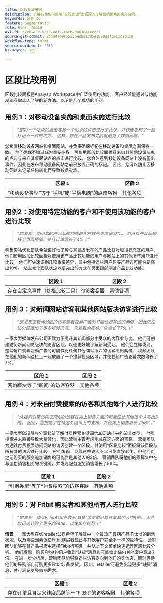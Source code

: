 ```yaml
---
title: 区段比较用例
description: 了解有关如何使用“区段比较”面板深入了解营销策略的实际用例。
keywords: 区段 IQ
feature: Segmentation
role: User, Admin
exl-id: d7c02e5c-5313-4e12-86cb-d483644ccbc7
source-git-commit: 24dd47e995523aedba1385ee8882af5e11c7b128
workflow-type: tm+mt
source-wordcount: '850'
ht-degree: 18%

---
```


# 区段比较用例

区段比较面板是Analysis Workspace中广泛使用的功能。 客户经常能通过该功能发现获取深入了解的新方法。以下是几个成功的用例。

## 用例 1：对移动设备实施和桌面实施进行比较

> *”您将一个站点的点击与另一个站点的点击进行了比较，并快速发现了一些标记不一致的地方。 这样，您在产品发布之前就避免了数据问题。&quot;*

您负责移动设备网站和桌面网站，并负责确保标记在移动设备和桌面之间保持一致。 为了确保不错过任何重要内容，可使用区段比较面板将来自其移动设备站点的点击与来自其桌面站点的点击进行比较。 您会注意到移动设备网站上没有签出事件，因此在发布移动设备网站之前已放置正确的标记。 因此，您可以防止因移动网站未记录任何转化而导致数据灾难。

| 区段 1 | 区段 2 |
|--- |--- |
| “移动设备类型”等于“手机”或“平板电脑”的点击容器 | 其他各项 |

## 用例2：对使用特定功能的客户和不使用该功能的客户进行比较

> *“您发现，使用您的产品比较功能的客户转化率高出10%。 您已将产品比较移至页面顶部，并且订单增长了4%！”*

零售网站优化团队希望更好地了解与其最近发布的产品比较功能进行交互的用户。 他们使用区段比较面板将使用该产品比较功能的用户与网站上的其他所有用户进行比较。 他们可快速识别几项重要差异，其中包括这些用户购买产品的可能性要高出10%。 站点优化团队决定以更突出的方式在页面顶部测试产品比较功能。

| 区段 1 | 区段 2 |
|--- |--- |
| 存在自定义事件（价格比较工具）的访客容器 | 其他各项 |

## 用例 3：对新闻网站访客和其他网站版块访客进行比较

> *“您发现您新闻分区的访客观看视频广告的可能性是其他的两倍，因此您在该分区添加了更多视频选项。 您观看的视频广告增长了7%！”*

一家大型媒体发布公司正致力于提升其新闻部分中受众的内容参与度。 他们可创建访问新闻网站版块的访客区段，以便更好地了解新闻受众。 他们会立即发现，这些用户观看视频广告的可能性比任何其他网站版块的访客高出两倍。 视频团队在他们的新闻边栏上一起放置了一个推荐视频区域，并使视频广告查看次数增长了7%。

| 区段 1 | 区段 2 |
|--- |--- |
| 网站版块等于“新闻”的访客容器 | 其他各项 |

## 用例 4：对来自付费搜索的访客和其他每个人进行比较

> *“从搜索引擎访问您网站的访客在向上销售方面的可能性比其他每个人高出3倍。 因此，您提高了在特定关键词上的支出，并使向上销售增长了56%。”*

一家大型B2B服务公司希望了解付费搜索关键词给其网站带来的流量类型。 付费搜索并未直接导致大量转化，因此营销主管考虑削减在这方面的预算。 营销团队为通过付费搜索访问网站的访客创建一个区段，并使用“区段比较”面板将该区段与所有其他访客进行比较。 他们发现，尽管这些访客不太可能直接转化，但他们对之前购买的服务追加销售的可能性是其他人的3倍。 营销团队将他们的预算集中在与追加销售相关的关键词，并发现服务追加销售增长了56%。

| 区段 1 | 区段 2 |
|--- |--- |
| “引用类型”等于“付费搜索”的访客容器 | 其他各项 |

## 用例 5：对 Fitbit 购买者和其他所有人进行比较

> *“您发现，购买Fitbit的用户收到‘缺货’消息的可能性是其他人的6倍。 因此您迅速订购了更多的Fitbit，以免库存耗尽！”*

**情景：**&#x200B;一家大型在线retailer公司希望了解其中一个最热门假期产品(Fitbit)的销售状况，以及哪些因素促使Fitbit购买者显出与其他客户完全不一样的独特性。 营销团队能够在其产品报表中选择Fitbit行项目，并从上下文菜单快速运行区段比较分析。 他们发现，购买Fitbit的用户收到“缺货”消息的可能性比任何其他客户高出6倍。 在进一步分析后，营销团队能够将这些访客定向到他们的实体店，同时等待他们的采购部门订购更多Fitbit以备发货。 因此，retailer可避免出现更多“缺货”消息，并可满足更多假期需求。

| 区段 1 | 区段 2 |
|--- |--- |
| 存在订单且自定义维度品牌等于“FitBit”的访客容器 | 其他各项 |
